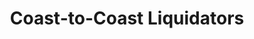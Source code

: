 ---
title: "Coast-to-Coast Liquidators"
url: /phoenix/coast-to-coast-liquidators/
shop: Großhandel
---